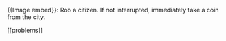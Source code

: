 {{Image embed}}: Rob a citizen. If not interrupted, immediately take a coin from the city.

[[problems]]